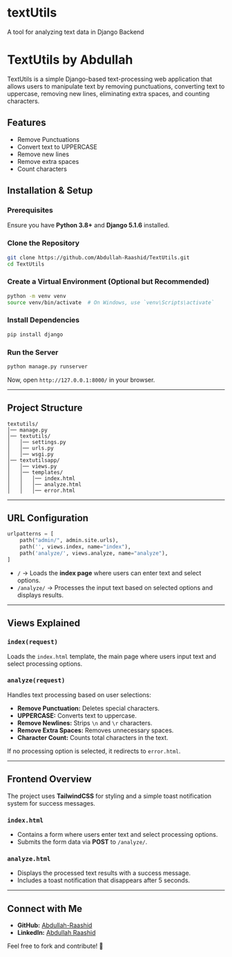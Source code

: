 # textUtils
A tool for analyzing text data in Django Backend

# TextUtils by Abdullah

TextUtils is a simple Django-based text-processing web application that allows users to manipulate text by removing punctuations, converting text to uppercase, removing new lines, eliminating extra spaces, and counting characters.

## Features
- Remove Punctuations
- Convert text to UPPERCASE
- Remove new lines
- Remove extra spaces
- Count characters

## Installation & Setup

### Prerequisites
Ensure you have **Python 3.8+** and **Django 5.1.6** installed.

### Clone the Repository
```sh
git clone https://github.com/Abdullah-Raashid/TextUtils.git
cd TextUtils
```

### Create a Virtual Environment (Optional but Recommended)
```sh
python -m venv venv
source venv/bin/activate  # On Windows, use `venv\Scripts\activate`
```

### Install Dependencies
```sh
pip install django
```

### Run the Server
```sh
python manage.py runserver
```
Now, open `http://127.0.0.1:8000/` in your browser.

---

## Project Structure
```
textutils/
│── manage.py
│── textutils/
│   │── settings.py
│   │── urls.py
│   │── wsgi.py
│── textutilsapp/
│   │── views.py
│   │── templates/
│   │   │── index.html
│   │   │── analyze.html
│   │   │── error.html
```

---

## URL Configuration
```python
urlpatterns = [
    path("admin/", admin.site.urls),
    path('', views.index, name="index"),
    path('analyze/', views.analyze, name="analyze"),
]
```
- `/` → Loads the **index page** where users can enter text and select options.
- `/analyze/` → Processes the input text based on selected options and displays results.

---

## Views Explained

### `index(request)`
Loads the `index.html` template, the main page where users input text and select processing options.

### `analyze(request)`
Handles text processing based on user selections:
- **Remove Punctuation:** Deletes special characters.
- **UPPERCASE:** Converts text to uppercase.
- **Remove Newlines:** Strips `\n` and `\r` characters.
- **Remove Extra Spaces:** Removes unnecessary spaces.
- **Character Count:** Counts total characters in the text.

If no processing option is selected, it redirects to `error.html`.

---

## Frontend Overview
The project uses **TailwindCSS** for styling and a simple toast notification system for success messages.

### `index.html`
- Contains a form where users enter text and select processing options.
- Submits the form data via **POST** to `/analyze/`.

### `analyze.html`
- Displays the processed text results with a success message.
- Includes a toast notification that disappears after 5 seconds.

---

## Connect with Me
- **GitHub:** [Abdullah-Raashid](https://github.com/Abdullah-Raashid/)
- **LinkedIn:** [Abdullah Raashid](https://www.linkedin.com/in/abdullah-raashid/)

Feel free to fork and contribute! 🚀

